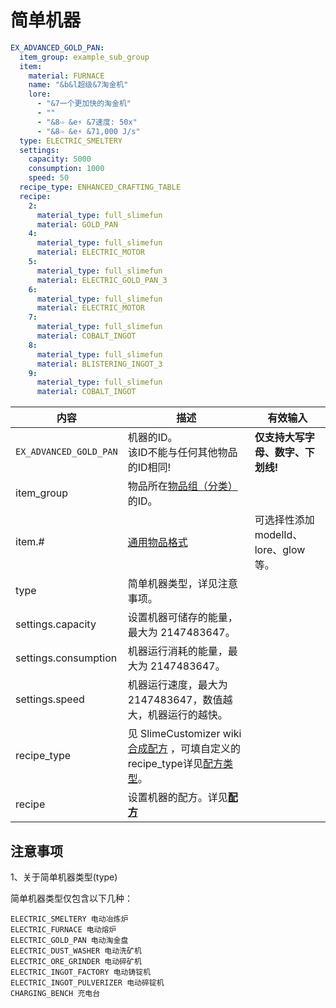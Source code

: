 # 简单机器

```yaml
EX_ADVANCED_GOLD_PAN:
  item_group: example_sub_group
  item:
    material: FURNACE
    name: "&b&l超级&7淘金机"
    lore:
      - "&7一个更加快的淘金机"
      - ""
      - "&8⇨ &e⚡ &7速度: 50x"
      - "&8⇨ &e⚡ &71,000 J/s"
  type: ELECTRIC_SMELTERY
  settings:
    capacity: 5000
    consumption: 1000
    speed: 50
  recipe_type: ENHANCED_CRAFTING_TABLE
  recipe:
    2:
      material_type: full_slimefun
      material: GOLD_PAN
    4:
      material_type: full_slimefun
      material: ELECTRIC_MOTOR
    5:
      material_type: full_slimefun
      material: ELECTRIC_GOLD_PAN_3
    6:
      material_type: full_slimefun
      material: ELECTRIC_MOTOR
    7:
      material_type: full_slimefun
      material: COBALT_INGOT
    8:
      material_type: full_slimefun
      material: BLISTERING_INGOT_3
    9:
      material_type: full_slimefun
      material: COBALT_INGOT
```

| 内容 | 描述 | 有效输入 |
| --- | ----------- | ----------------- |
| `EX_ADVANCED_GOLD_PAN` | 机器的ID。<br>该ID不能与任何其他物品的ID相同! | **仅支持大写字母、数字、下划线!** |
| item_group | 物品所在[物品组（分类）](file/groups.md)的ID。 |
| item.# | [通用物品格式](format/universal-item-format.md)| 可选择性添加modelId、lore、glow等。 |
| type | 简单机器类型，详见注意事项。 |
| settings.capacity | 设置机器可储存的能量，最大为 2147483647。 |
| settings.consumption | 机器运行消耗的能量，最大为 2147483647。 |
| settings.speed | 机器运行速度，最大为 2147483647，数值越大，机器运行的越快。 |
| recipe_type | 见 SlimeCustomizer wiki[合成配方](https://slimefun-addons-wiki.guizhanss.cn/slime-customizer/Crafting-Recipe) ，可填自定义的recipe_type详见[配方类型](file/recipe_type.md)。 |
| recipe | 设置机器的配方。详见[**配方**](../format/recipe.md) |

## 注意事项
1、关于简单机器类型(type)

简单机器类型仅包含以下几种：

    ELECTRIC_SMELTERY 电动冶炼炉  
    ELECTRIC_FURNACE 电动熔炉  
    ELECTRIC_GOLD_PAN 电动淘金盘  
    ELECTRIC_DUST_WASHER 电动洗矿机  
    ELECTRIC_ORE_GRINDER 电动碎矿机  
    ELECTRIC_INGOT_FACTORY 电动铸锭机  
    ELECTRIC_INGOT_PULVERIZER 电动碎锭机  
    CHARGING_BENCH 充电台  
